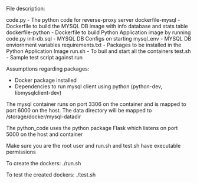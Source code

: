 File description:

code.py - The python code for reverse-proxy server
dockerfile-mysql - Dockerfile to build the MYSQL DB image with info database and stats table
dockerfile-python - Dockerfile to build Python Application image by running code.py
init-db.sql - MYSQL DB Configs on starting
mysql_env - MYSQL DB enviornment variables
requirements.txt - Packages to be installed in the Python Application Image
run.sh - To buil and start all the containers
test.sh - Sample test script against run

Assumptions regarding packages:

- Docker package installed
- Dependencies to run mysql client using python (python-dev, libmysqlclient-dev)

The mysql container runs on port 3306 on the container and is mapped to port 6000 on the host. The data directory will be mapped to /storage/docker/mysql-datadir

The python_code uses the python package Flask which listens on port 5000 on the host and container

Make sure you are the root user and run.sh and test.sh have executable permissions

To create the dockers: ./run.sh

To test the created dockers: ./test.sh

